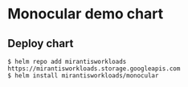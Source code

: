 # Monocular demo chart

## Deploy chart
```console
$ helm repo add mirantisworkloads https://mirantisworkloads.storage.googleapis.com
$ helm install mirantisworkloads/monocular
```
